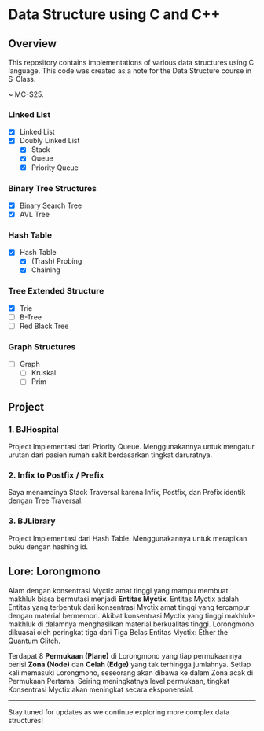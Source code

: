 # Data Structure using C and C++

## Overview
This repository contains implementations of various data structures using C language. This code was created as a note for the Data Structure course in S-Class.

~ MC-S25.


### Linked List
- [x] Linked List
- [x] Doubly Linked List
  - [x] Stack
  - [x] Queue
  - [x] Priority Queue

### Binary Tree Structures
- [x] Binary Search Tree
- [x] AVL Tree

### Hash Table
- [x] Hash Table
  - [x] (Trash) Probing
  - [x] Chaining

### Tree Extended Structure
- [x] Trie
- [ ] B-Tree
- [ ] Red Black Tree

### Graph Structures
- [ ] Graph
  - [ ] Kruskal
  - [ ] Prim

## Project
### 1. BJHospital
Project Implementasi dari Priority Queue. Menggunakannya untuk mengatur urutan dari pasien rumah sakit berdasarkan tingkat daruratnya.

### 2. Infix to Postfix / Prefix
Saya menamainya Stack Traversal karena Infix, Postfix, dan Prefix identik dengan Tree Traversal.

### 3. BJLibrary
Project Implementasi dari Hash Table. Menggunakannya untuk merapikan buku dengan hashing id.


## Lore: Lorongmono
Alam dengan konsentrasi Myctix amat tinggi yang mampu membuat makhluk biasa bermutasi menjadi **Entitas Myctix**. Entitas Myctix adalah Entitas yang terbentuk dari konsentrasi Myctix amat tinggi yang tercampur dengan material bermemori. Akibat konsentrasi Myctix yang tinggi makhluk-makhluk di dalamnya menghasilkan material berkualitas tinggi. Lorongmono dikuasai oleh peringkat tiga dari Tiga Belas Entitas Myctix: Ether the Quantum Glitch.

Terdapat 8 **Permukaan (Plane)** di Lorongmono yang tiap permukaannya berisi **Zona (Node)** dan **Celah (Edge)** yang tak terhingga jumlahnya. Setiap kali memasuki Lorongmono, seseorang akan dibawa ke dalam Zona acak di Permukaan Pertama. Seiring meningkatnya level permukaan, tingkat Konsentrasi Myctix akan meningkat secara eksponensial.

---
Stay tuned for updates as we continue exploring more complex data structures!

